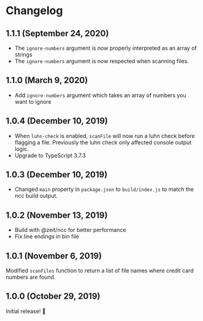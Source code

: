 # Changelog

## 1.1.1 (September 24, 2020)

- The `ignore-numbers` argument is now properly interpreted as an array of strings
- The `ignore-numbers` argument is now respected when scanning files.

## 1.1.0 (March 9, 2020)

-  Add `ignore-numbers` argument which takes an array of numbers you want to ignore

## 1.0.4 (December 10, 2019)

- When `luhn-check` is enabled, `scanFile` will now run a luhn check before flagging a file. Previously the luhn check only affected console output logic.
- Upgrade to TypeScript 3.7.3

## 1.0.3 (December 10, 2019)

- Changed `main` property in `package.json` to `build/index.js` to match the ncc build output.

## 1.0.2 (November 13, 2019)

- Build with @zeit/ncc for better performance
- Fix line endings in bin file

## 1.0.1 (November 6, 2019)

Modified `scanFiles` function to return a list of file names where credit card numbers are found.

## 1.0.0 (October 29, 2019)

Initial release! :tada:
